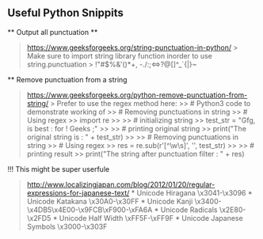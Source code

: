 ## Useful Python Snippits

** Output all punctuation **
> https://www.geeksforgeeks.org/string-punctuation-in-python/
    > Make sure to import string library function inorder to use string.punctuation
    > !"#$%&'()*+, -./:;<=>?@[\]^_`{|}~

** Remove punctuation from a string
> https://www.geeksforgeeks.org/python-remove-punctuation-from-string/
    > Prefer to use the regex method here:
    >> # Python3 code to demonstrate working of
    >> # Removing punctuations in string
    >> # Using regex
    >> import re
    >> 
    >> # initializing string
    >> test_str = "Gfg, is best : for ! Geeks ;"
    >> 
    >> # printing original string
    >> print("The original string is : " + test_str)
    >> 
    >> # Removing punctuations in string
    >> # Using regex
    >> res = re.sub(r'[^\w\s]', '', test_str)
    >> 
    >> # printing result
    >> print("The string after punctuation filter : " + res)

!!! This might be super userfule
> http://www.localizingjapan.com/blog/2012/01/20/regular-expressions-for-japanese-text/
    * Unicode Hiragana \x3041-\x3096
    * Unicode Katakana \x30A0-\x30FF
    * Unicode Kanji \x3400-\x4DB5\x4E00-\x9FCB\xF900-\xFA6A
    * Unicode Radicals \x2E80-\x2FD5
    * Unicode Half Width \xFF5F-\xFF9F
    * Unicode Japanese Symbols \x3000-\x303F
